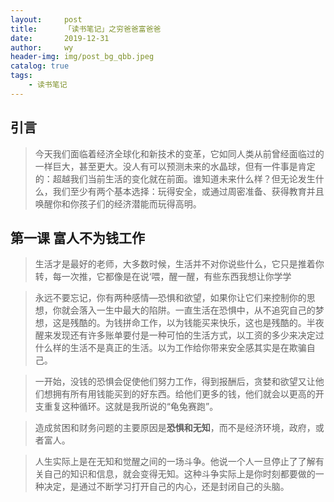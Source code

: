 ```yaml
---
layout:     post
title:      「读书笔记」之穷爸爸富爸爸
date:       2019-12-31
author:     wy
header-img: img/post_bg_qbb.jpeg
catalog: true   
tags:
    - 读书笔记
---
```



## 引言
>今天我们面临着经济全球化和新技术的变革，它如同人类从前曾经面临过的一样巨大，甚至更大。没人有可以预测未来的水晶球，但有一件事是肯定的：超越我们当前生活的变化就在前面。谁知道未来什么样？但无论发生什么，我们至少有两个基本选择：玩得安全，或通过周密准备、获得教育并且唤醒你和你孩子们的经济潜能而玩得高明。

 
##  第一课 富人不为钱工作

> 生活才是最好的老师，大多数时候，生活并不对你说些什么，它只是推着你转，每一次推，它都像是在说‘喂，醒一醒，有些东西我想让你学学

> 永远不要忘记，你有两种感情—恐惧和欲望，如果你让它们来控制你的思想，你就会落入一生中最大的陷阱。一直生活在恐惧中，从不追究自己的梦想，这是残酷的。为钱拼命工作，以为钱能买来快乐，这也是残酷的。半夜醒来发现还有许多账单要付是一种可怕的生活方式，以工资的多少来决定过什么样的生活不是真正的生活。以为工作给你带来安全感其实是在欺骗自己。

> 一开始，没钱的恐惧会促使他们努力工作，得到报酬后，贪婪和欲望又让他们想拥有所有用钱能买到的好东西。给他们更多的钱，他们就会以更高的开支重复这种循环。这就是我所说的“龟兔赛跑”。

> 造成贫困和财务问题的主要原因是**恐惧和无知**，而不是经济环境，政府，或者富人。

> 人生实际上是在无知和觉醒之间的一场斗争。他说一个人一旦停止了了解有关自己的知识和信息，就会变得无知。这种斗争实际上是你时刻都要做的一种决定，是通过不断学习打开自己的内心，还是封闭自己的头脑。


